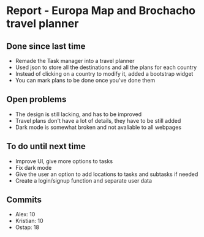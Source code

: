 # Report - Europa Map and Brochacho travel planner

## Done since last time

- Remade the Task manager into a travel planner
- Used json to store all the destinations and all the plans for each country
- Instead of clicking on a country to modify it, added a bootstrap widget
- You can mark plans to be done once you've done them

## Open problems

- The design is still lacking, and has to be improved
- Travel plans don't have a lot of details, they have to be still added
- Dark mode is somewhat broken and not avaliable to all webpages

## To do until next time

- Improve UI, give more options to tasks
- Fix dark mode
- Give the user an option to add locations to tasks and subtasks if needed
- Create a login/signup function and separate user data

## Commits

- Alex: 10
- Kristian: 10
- Ostap: 18
